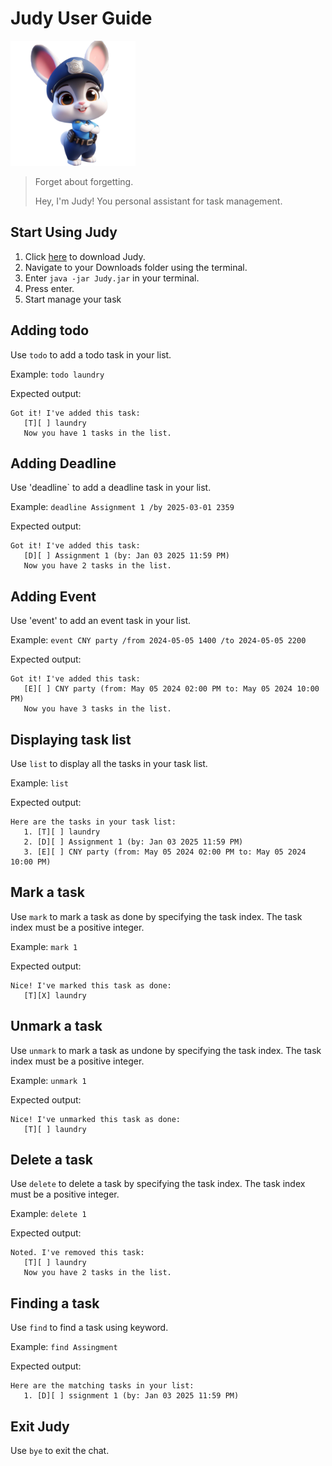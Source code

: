 # Judy User Guide

<img src="Judy.png" alt="Judy" width="200">

> Forget about forgetting.
> 
> Hey, I'm Judy! You personal assistant for task management.

## Start Using Judy
1. Click [here](https://github.com/ziyi22/ip/releases/download/A-Release/Judy.jar) to download Judy.
2. Navigate to your Downloads folder using the terminal.
3. Enter `java -jar Judy.jar` in your terminal.
4. Press enter.
5. Start manage your task

## Adding todo

Use `todo` to add a todo task in your list.

Example: `todo laundry`

Expected output:
```
Got it! I've added this task:
   [T][ ] laundry
   Now you have 1 tasks in the list. 
```

## Adding Deadline

Use 'deadline` to add a deadline task in your list.

Example: `deadline Assignment 1 /by 2025-03-01 2359`

Expected output:
```
Got it! I've added this task:
   [D][ ] Assignment 1 (by: Jan 03 2025 11:59 PM)
   Now you have 2 tasks in the list. 
```

## Adding Event

Use 'event' to add an event task in your list.

Example: `event CNY party /from 2024-05-05 1400 /to 2024-05-05 2200`

Expected output:
```
Got it! I've added this task:
   [E][ ] CNY party (from: May 05 2024 02:00 PM to: May 05 2024 10:00 PM)
   Now you have 3 tasks in the list. 
```
## Displaying task list

Use `list` to display all the tasks in your task list.

Example: `list`

Expected output:
```
Here are the tasks in your task list:
   1. [T][ ] laundry
   2. [D][ ] Assignment 1 (by: Jan 03 2025 11:59 PM)
   3. [E][ ] CNY party (from: May 05 2024 02:00 PM to: May 05 2024 10:00 PM)
```

## Mark a task

Use `mark` to mark a task as done by specifying the task index.
The task index must be a positive integer.

Example: `mark 1`

Expected output:
```
Nice! I've marked this task as done:
   [T][X] laundry
```

## Unmark a task

Use `unmark` to mark a task as undone by specifying the task index.
The task index must be a positive integer.

Example: `unmark 1`

Expected output:
```
Nice! I've unmarked this task as done:
   [T][ ] laundry
```

## Delete a task

Use `delete` to delete a task by specifying the task index.
The task index must be a positive integer.

Example: `delete 1`

Expected output:
```
Noted. I've removed this task:
   [T][ ] laundry
   Now you have 2 tasks in the list.
```

## Finding a task

Use `find` to find a task using keyword.

Example: `find Assingment`

Expected output:
```
Here are the matching tasks in your list:
   1. [D][ ] ssignment 1 (by: Jan 03 2025 11:59 PM)
```

## Exit Judy

Use `bye` to exit the chat.
